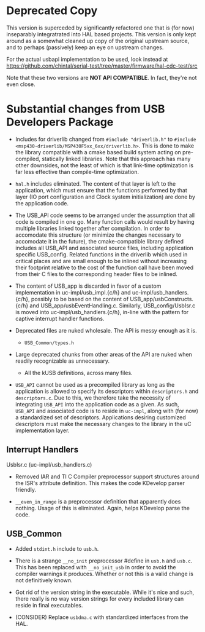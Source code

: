 Deprecated Copy
===============

This version is superceded by significantly refactored one that is (for now)
inseparably integratrated into HAL based projects. This version is only kept
around as a somewhat cleaned up copy of the original upstream source, and to
perhaps (passively) keep an eye on upstream changes.

For the actual usbapi implementation to be used, look instead at 
https://github.com/chintal/serial-test/tree/master/firmware/hal-cdc-test/src

Note that these two versions are **NOT API COMPATIBLE**. In fact, they're 
not even close. 

Substantial changes from USB Developers Package
===============================================

  - Includes for driverlib changed from `#include "driverlib.h"` 
    to `#include <msp430-driverlib/MSP430F5xx_6xx/driverlib.h>`. This is 
    done to make the library compatible with a cmake based build system 
    acting on pre-compiled, statically linked libraries. Note that this
    approach has many other downsides, not the least of which is that 
    link-time optimization is far less effective than compile-time 
    optimization.
        
  - `hal.h` includes eliminated. The content of that layer is left to 
    the application, which must ensure that the functions performed by 
    that layer (IO port configuration and Clock system initialization)
    are done by the application code.
      
  - The USB_API code seems to be arranged under the assumption that all 
    code is compiled in one go. Many function calls would result by 
    having multiple libraries linked together after compilation. In 
    order to accomodate this structure (or minimize the changes 
    necessary to accomodate it in the future), the cmake-compatible
    library defined includes all USB_API and associated source files, 
    including application specific USB_config. Related functions in 
    the driverlib which used in critical places and are small enough 
    to be inlined without increasing their footprint relative to the 
    cost of the function call have been moved from their C files to 
    the corresponding header files to be inlined.
    
  - The content of USB_app is discarded in favor of a custom implementation
    in uc-impl/usb_impl.{c/h} and uc-impl/usb_handlers.{c/h}, possibly to 
    be based on the content of USB_app/usbConstructs.{c/h} and 
    USB_app/usbEventHandling.c. Similarly, USB_config/UsbIsr.c is moved into 
    uc-impl/usb_handlers.{c/h}, in-line with the pattern for captive 
    interrupt handler functions.
    
  - Deprecated files are nuked wholesale. The API is messy enough as it is.
      - `USB_Common/types.h`
  
  - Large deprecated chunks from other areas of the API are nuked when 
    readily recognizable as unnecessary. 
     - All the kUSB definitions, across many files.
     
  - `USB_API` cannot be used as a precompiled library as long as the 
    application is allowed to specify its descriptors within `descriptors.h` 
    and `descriptors.c`. Due to this, we therefore take the necessity of 
    integrating `USB_API` into the application code as a given. As such, 
    `USB_API` and associated code is to reside in `uc-impl`, along with 
    (for now) a standardized set of descriptors. Applications desiring 
    customized descriptors must make the necessary changes to the library 
    in the uC implementation layer. 

Interrupt Handlers
------------------

UsbIsr.c (uc-impl/usb_handlers.c)

  - Removed IAR and TI C Compiler preprocessor support structures around the 
    ISR's attribute definition. This makes the code KDevelop parser friendly.
  
  - `__even_in_range` is a preprocessor definition that apparently does 
    nothing. Usage of this is eliminated. Again, helps KDevelop parse the
    code. 

    
USB_Common
----------

  - Added `stdint.h` include to `usb.h`. 
  
  - There is a strange `__no_init` preprocessor #define in `usb.h` and 
    `usb.c`. This has been replaced with `__no_init_usb` in order to 
    avoid the compiler warnings it produces. Whether or not this is a 
    valid change is not definitively known.
    
  - Got rid of the version string in the executable. While it's nice and 
    such, there really is no way version strings for every included library 
    can reside in final executables. 
  
  - (CONSIDER) Replace `usbdma.c` with standardized interfaces from the HAL.
        
